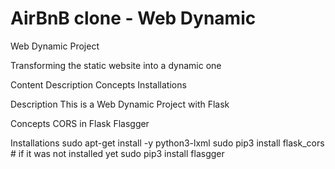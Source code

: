 # AirBnB clone - Web Dynamic
Web Dynamic Project

Transforming the static website into a dynamic one

Content
	Description
	Concepts
	Installations

Description
This is a Web Dynamic Project with Flask

Concepts
	CORS in Flask
	Flasgger

Installations
sudo apt-get install -y python3-lxml
sudo pip3 install flask_cors # if it was not installed yet
sudo pip3 install flasgger
